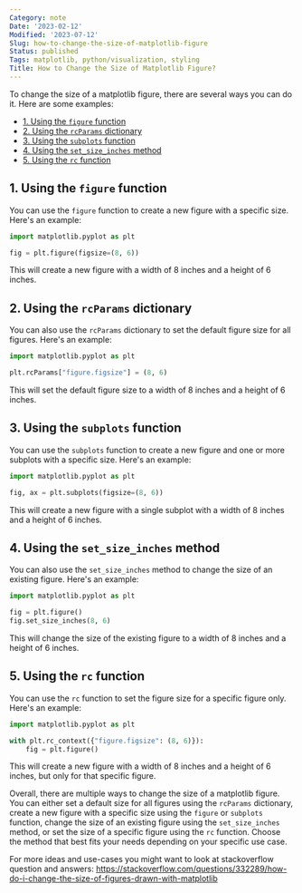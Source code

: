 ```yaml
---
Category: note
Date: '2023-02-12'
Modified: '2023-07-12'
Slug: how-to-change-the-size-of-matplotlib-figure
Status: published
Tags: matplotlib, python/visualization, styling
Title: How to Change the Size of Matplotlib Figure?
---
```


To change the size of a matplotlib figure, there are several ways you can do it. Here are some examples:

<!-- MarkdownTOC levels="2,3" autolink="true" autoanchor="true" -->

- [1.  Using the `figure` function](#1-using-the-figure-function)
- [2.  Using the `rcParams` dictionary](#2-using-the-rcparams-dictionary)
- [3.  Using the `subplots` function](#3-using-the-subplots-function)
- [4.  Using the `set_size_inches` method](#4-using-the-set_size_inches-method)
- [5.  Using the `rc` function](#5-using-the-rc-function)

<!-- /MarkdownTOC -->

<a id="1-using-the-figure-function"></a>

## 1.  Using the `figure` function

You can use the `figure` function to create a new figure with a specific size. Here's an example:

```python
import matplotlib.pyplot as plt

fig = plt.figure(figsize=(8, 6))

```

This will create a new figure with a width of 8 inches and a height of 6 inches.

<a id="2-using-the-rcparams-dictionary"></a>

## 2.  Using the `rcParams` dictionary

You can also use the `rcParams` dictionary to set the default figure size for all figures. Here's an example:

```python
import matplotlib.pyplot as plt

plt.rcParams["figure.figsize"] = (8, 6)

```

This will set the default figure size to a width of 8 inches and a height of 6 inches.

<a id="3-using-the-subplots-function"></a>

## 3.  Using the `subplots` function

You can use the `subplots` function to create a new figure and one or more subplots with a specific size. Here's an example:

```python
import matplotlib.pyplot as plt

fig, ax = plt.subplots(figsize=(8, 6))

```

This will create a new figure with a single subplot with a width of 8 inches and a height of 6 inches.

<a id="4-using-the-set_size_inches-method"></a>

## 4.  Using the `set_size_inches` method

You can also use the `set_size_inches` method to change the size of an existing figure. Here's an example:

```python
import matplotlib.pyplot as plt

fig = plt.figure()
fig.set_size_inches(8, 6)

```

This will change the size of the existing figure to a width of 8 inches and a height of 6 inches.

<a id="5-using-the-rc-function"></a>

## 5.  Using the `rc` function

You can use the `rc` function to set the figure size for a specific figure only. Here's an example:

```python
import matplotlib.pyplot as plt

with plt.rc_context({"figure.figsize": (8, 6)}):
    fig = plt.figure()
```

This will create a new figure with a width of 8 inches and a height of 6 inches, but only for that specific figure.

Overall, there are multiple ways to change the size of a matplotlib figure. You can either set a default size for all figures using the `rcParams` dictionary, create a new figure with a specific size using the `figure` or `subplots` function, change the size of an existing figure using the `set_size_inches` method, or set the size of a specific figure using the `rc` function. Choose the method that best fits your needs depending on your specific use case.

For more ideas and use-cases you might want to look at stackoverflow question and answers:
<https://stackoverflow.com/questions/332289/how-do-i-change-the-size-of-figures-drawn-with-matplotlib>
